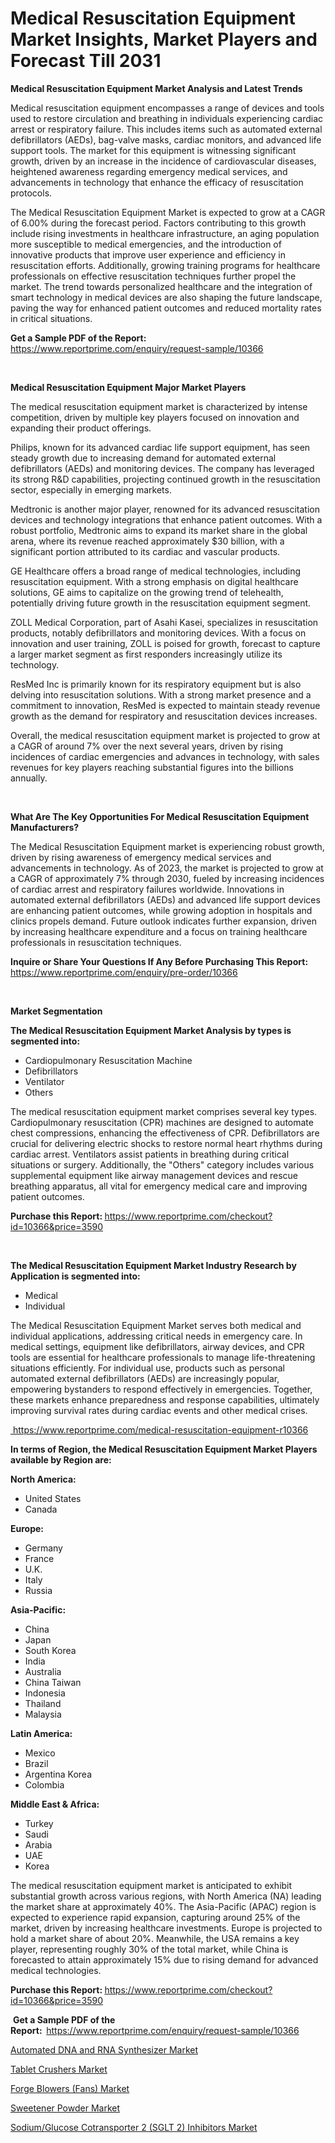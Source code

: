<p><h1>Medical Resuscitation Equipment Market Insights, Market Players and Forecast Till 2031</h1></p><p><strong>Medical Resuscitation Equipment Market Analysis and Latest Trends</strong></p>
<p><p>Medical resuscitation equipment encompasses a range of devices and tools used to restore circulation and breathing in individuals experiencing cardiac arrest or respiratory failure. This includes items such as automated external defibrillators (AEDs), bag-valve masks, cardiac monitors, and advanced life support tools. The market for this equipment is witnessing significant growth, driven by an increase in the incidence of cardiovascular diseases, heightened awareness regarding emergency medical services, and advancements in technology that enhance the efficacy of resuscitation protocols.</p><p>The Medical Resuscitation Equipment Market is expected to grow at a CAGR of 6.00% during the forecast period. Factors contributing to this growth include rising investments in healthcare infrastructure, an aging population more susceptible to medical emergencies, and the introduction of innovative products that improve user experience and efficiency in resuscitation efforts. Additionally, growing training programs for healthcare professionals on effective resuscitation techniques further propel the market. The trend towards personalized healthcare and the integration of smart technology in medical devices are also shaping the future landscape, paving the way for enhanced patient outcomes and reduced mortality rates in critical situations.</p></p>
<p><strong>Get a Sample PDF of the Report:&nbsp;</strong> <a href="https://www.reportprime.com/enquiry/request-sample/10366">https://www.reportprime.com/enquiry/request-sample/10366</a></p>
<p>&nbsp;</p>
<p><strong>Medical Resuscitation Equipment Major Market Players</strong></p>
<p><p>The medical resuscitation equipment market is characterized by intense competition, driven by multiple key players focused on innovation and expanding their product offerings. </p><p>Philips, known for its advanced cardiac life support equipment, has seen steady growth due to increasing demand for automated external defibrillators (AEDs) and monitoring devices. The company has leveraged its strong R&D capabilities, projecting continued growth in the resuscitation sector, especially in emerging markets.</p><p>Medtronic is another major player, renowned for its advanced resuscitation devices and technology integrations that enhance patient outcomes. With a robust portfolio, Medtronic aims to expand its market share in the global arena, where its revenue reached approximately $30 billion, with a significant portion attributed to its cardiac and vascular products.</p><p>GE Healthcare offers a broad range of medical technologies, including resuscitation equipment. With a strong emphasis on digital healthcare solutions, GE aims to capitalize on the growing trend of telehealth, potentially driving future growth in the resuscitation equipment segment.</p><p>ZOLL Medical Corporation, part of Asahi Kasei, specializes in resuscitation products, notably defibrillators and monitoring devices. With a focus on innovation and user training, ZOLL is poised for growth, forecast to capture a larger market segment as first responders increasingly utilize its technology.</p><p>ResMed Inc is primarily known for its respiratory equipment but is also delving into resuscitation solutions. With a strong market presence and a commitment to innovation, ResMed is expected to maintain steady revenue growth as the demand for respiratory and resuscitation devices increases.</p><p>Overall, the medical resuscitation equipment market is projected to grow at a CAGR of around 7% over the next several years, driven by rising incidences of cardiac emergencies and advances in technology, with sales revenues for key players reaching substantial figures into the billions annually.</p></p>
<p>&nbsp;</p>
<p><strong>What Are The Key Opportunities For Medical Resuscitation Equipment Manufacturers?</strong></p>
<p><p>The Medical Resuscitation Equipment market is experiencing robust growth, driven by rising awareness of emergency medical services and advancements in technology. As of 2023, the market is projected to grow at a CAGR of approximately 7% through 2030, fueled by increasing incidences of cardiac arrest and respiratory failures worldwide. Innovations in automated external defibrillators (AEDs) and advanced life support devices are enhancing patient outcomes, while growing adoption in hospitals and clinics propels demand. Future outlook indicates further expansion, driven by increasing healthcare expenditure and a focus on training healthcare professionals in resuscitation techniques.</p></p>
<p><strong>Inquire or Share Your Questions If Any Before Purchasing This Report:</strong> <a href="https://www.reportprime.com/enquiry/pre-order/10366">https://www.reportprime.com/enquiry/pre-order/10366</a></p>
<p>&nbsp;</p>
<p><strong>Market Segmentation</strong></p>
<p><strong>The Medical Resuscitation Equipment Market Analysis by types is segmented into:</strong></p>
<p><ul><li>Cardiopulmonary Resuscitation Machine</li><li>Defibrillators</li><li>Ventilator</li><li>Others</li></ul></p>
<p><p>The medical resuscitation equipment market comprises several key types. Cardiopulmonary resuscitation (CPR) machines are designed to automate chest compressions, enhancing the effectiveness of CPR. Defibrillators are crucial for delivering electric shocks to restore normal heart rhythms during cardiac arrest. Ventilators assist patients in breathing during critical situations or surgery. Additionally, the "Others" category includes various supplemental equipment like airway management devices and rescue breathing apparatus, all vital for emergency medical care and improving patient outcomes.</p></p>
<p><strong>Purchase this Report:&nbsp;</strong><a href="https://www.reportprime.com/checkout?id=10366&price=3590">https://www.reportprime.com/checkout?id=10366&price=3590</a></p>
<p>&nbsp;</p>
<p><strong>The Medical Resuscitation Equipment Market Industry Research by Application is segmented into:</strong></p>
<p><ul><li>Medical</li><li>Individual</li></ul></p>
<p><p>The Medical Resuscitation Equipment Market serves both medical and individual applications, addressing critical needs in emergency care. In medical settings, equipment like defibrillators, airway devices, and CPR tools are essential for healthcare professionals to manage life-threatening situations efficiently. For individual use, products such as personal automated external defibrillators (AEDs) are increasingly popular, empowering bystanders to respond effectively in emergencies. Together, these markets enhance preparedness and response capabilities, ultimately improving survival rates during cardiac events and other medical crises.</p></p>
<p><a href="https://www.reportprime.com/medical-resuscitation-equipment-r10366">&nbsp;https://www.reportprime.com/medical-resuscitation-equipment-r10366</a></p>
<p><strong>In terms of Region, the Medical Resuscitation Equipment Market Players available by Region are:</strong></p>
<p>
    <p> <strong> North America: </strong>
        <ul>
            <li>United States</li>
            <li>Canada</li>
        </ul>
        </p> 
    <p> <strong> Europe: </strong>
        <ul>
            <li>Germany</li>
            <li>France</li>
            <li>U.K.</li>
            <li>Italy</li>
            <li>Russia</li>
        </ul>
        </p> 
    <p> <strong> Asia-Pacific: </strong>
        <ul>
            <li>China</li>
            <li>Japan</li>
            <li>South Korea</li>
            <li>India</li>
            <li>Australia</li>
            <li>China Taiwan</li>
            <li>Indonesia</li>
            <li>Thailand</li>
            <li>Malaysia</li>
        </ul>
        </p> 
    <p> <strong> Latin America: </strong>
        <ul>
            <li>Mexico</li>
            <li>Brazil</li>
            <li>Argentina Korea</li>
            <li>Colombia</li>
        </ul>
        </p> 
    <p> <strong> Middle East & Africa: </strong>
        <ul>
            <li>Turkey</li>
            <li>Saudi</li>
            <li>Arabia</li>
            <li>UAE</li>
            <li>Korea</li>
        </ul>
    </p>
    </p>
<p><p>The medical resuscitation equipment market is anticipated to exhibit substantial growth across various regions, with North America (NA) leading the market share at approximately 40%. The Asia-Pacific (APAC) region is expected to experience rapid expansion, capturing around 25% of the market, driven by increasing healthcare investments. Europe is projected to hold a market share of about 20%. Meanwhile, the USA remains a key player, representing roughly 30% of the total market, while China is forecasted to attain approximately 15% due to rising demand for advanced medical technologies.</p></p>
<p><strong>Purchase this Report: </strong><a href="https://www.reportprime.com/checkout?id=10366&price=3590">https://www.reportprime.com/checkout?id=10366&price=3590</a></p>
<p>&nbsp;<strong>Get a Sample PDF of the Report:&nbsp;&nbsp;</strong><a href="https://www.reportprime.com/enquiry/request-sample/10366">https://www.reportprime.com/enquiry/request-sample/10366</a></p>
<p><strong></strong></p>
<p><p><a href="https://github.com/fdr6gh/Market-Research-Report-List-1/blob/main/automated-dna-and-rna-synthesizer-market.md">Automated DNA and RNA Synthesizer Market</a></p><p><a href="https://www.linkedin.com/pulse/strategic-roadmap-global-tablet-crushers-market-insights-ldhze?trackingId=IIhj2ysFQDm9v1i%2B1IDsNA%3D%3D">Tablet Crushers Market</a></p><p><a href="https://medium.com/@sdonald04328/in-the-forge-blowers-fans-market-the-main-focus-is-on-keeping-costs-low-and-getting-the-most-7222ee099c1e">Forge Blowers (Fans) Market</a></p><p><a href="https://www.linkedin.com/pulse/sweetener-powder-market-share-analysis-growth-trends-forecasts-60pxe?trackingId=wTShkCtgQb6lCYL56t3rfw%3D%3D">Sweetener Powder Market</a></p><p><a href="https://issuu.com/reportprime-2/docs/sodiumglucose-cotransporter-2-sglt-_0e7dc1114de637">Sodium/Glucose Cotransporter 2 (SGLT 2) Inhibitors Market</a></p></p>